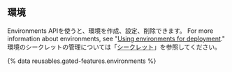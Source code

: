 ## 環境

Environments APIを使うと、環境を作成、設定、削除できます。 For more information about environments, see "[Using environments for deployment](/actions/deployment/using-environments-for-deployment)." 環境のシークレットの管理については「[シークレット](/rest/reference/actions#secrets)」を参照してください。

{% data reusables.gated-features.environments %}